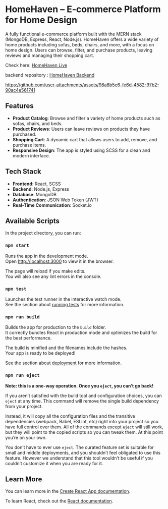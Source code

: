# HomeHaven – E-commerce Platform for Home Design

A fully functional e-commerce platform built with the MERN stack (MongoDB, Express, React, Node.js). HomeHaven offers a wide variety of home products including sofas, beds, chairs, and more, with a focus on home design. Users can browse, filter, and purchase products, leaving reviews and managing their shopping cart.

Check here: [HomeHaven Live](https://homehaven-2ysw.onrender.com)

backend repository : [HomeHaven Backend](https://home-haven-backend-9jzr.onrender.com)

https://github.com/user-attachments/assets/98a8b5e6-fe6d-4582-97b2-90ac4e561741

## Features

- **Product Catalog**: Browse and filter a variety of home products such as sofas, chairs, and beds.
- **Product Reviews**: Users can leave reviews on products they have purchased.
- **Shopping Cart**: A dynamic cart that allows users to add, remove, and purchase items.
- **Responsive Design**: The app is styled using SCSS for a clean and modern interface.

## Tech Stack

- **Frontend**: React, SCSS
- **Backend**: Node.js, Express
- **Database**: MongoDB
- **Authentication**: JSON Web Token (JWT)
- **Real-Time Communication**: Socket.io

## Available Scripts

In the project directory, you can run:

### `npm start`

Runs the app in the development mode.\
Open [http://localhost:3000](http://localhost:3000) to view it in the browser.

The page will reload if you make edits.\
You will also see any lint errors in the console.

### `npm test`

Launches the test runner in the interactive watch mode.\
See the section about [running tests](https://facebook.github.io/create-react-app/docs/running-tests) for more information.

### `npm run build`

Builds the app for production to the `build` folder.\
It correctly bundles React in production mode and optimizes the build for the best performance.

The build is minified and the filenames include the hashes.\
Your app is ready to be deployed!

See the section about [deployment](https://facebook.github.io/create-react-app/docs/deployment) for more information.

### `npm run eject`

**Note: this is a one-way operation. Once you `eject`, you can’t go back!**

If you aren’t satisfied with the build tool and configuration choices, you can `eject` at any time. This command will remove the single build dependency from your project.

Instead, it will copy all the configuration files and the transitive dependencies (webpack, Babel, ESLint, etc) right into your project so you have full control over them. All of the commands except `eject` will still work, but they will point to the copied scripts so you can tweak them. At this point you’re on your own.

You don’t have to ever use `eject`. The curated feature set is suitable for small and middle deployments, and you shouldn’t feel obligated to use this feature. However we understand that this tool wouldn’t be useful if you couldn’t customize it when you are ready for it.

## Learn More

You can learn more in the [Create React App documentation](https://facebook.github.io/create-react-app/docs/getting-started).

To learn React, check out the [React documentation](https://reactjs.org/).
